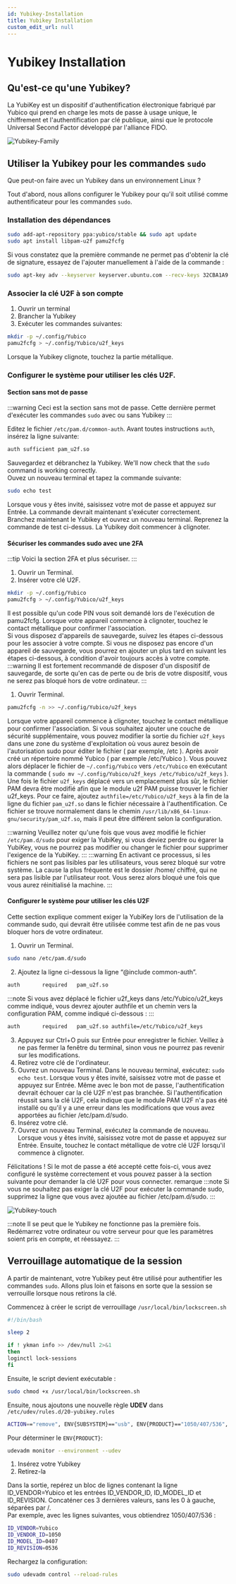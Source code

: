 ```yaml
---
id: Yubikey-Installation
title: Yubikey Installation
custom_edit_url: null
---
```


# Yubikey Installation

## Qu'est-ce qu'une Yubikey?

La YubiKey est un dispositif d'authentification électronique fabriqué par Yubico qui prend en charge les mots de passe à usage unique, le chiffrement et l'authentification par clé publique, ainsi que le protocole Universal Second Factor développé par l'alliance FIDO.

![Yubikey-Family](@site/src/components/YubiKey-5.png)

## Utiliser la Yubikey pour les commandes `sudo`

Que peut-on faire avec un Yubikey dans un environnement Linux ?

Tout d'abord, nous allons configurer le Yubikey pour qu'il soit utilisé comme authentificateur pour les commandes `sudo`.

### Installation des dépendances

```sh
sudo add-apt-repository ppa:yubico/stable && sudo apt update
sudo apt install libpam-u2f pamu2fcfg
```
Si vous constatez que la première commande ne permet pas d'obtenir la clé de signature, essayez de l'ajouter manuellement à l'aide de la commande :

```sh
sudo apt-key adv --keyserver keyserver.ubuntu.com --recv-keys 32CBA1A9
```

### Associer la clé U2F à son compte
1. Ouvrir un terminal
2. Brancher la Yubikey
3. Exécuter les commandes suivantes:
```sh
mkdir -p ~/.config/Yubico
pamu2fcfg > ~/.config/Yubico/u2f_keys
```
Lorsque la Yubikey clignote, touchez la partie métallique.

### Configurer le système pour utiliser les clés U2F.

#### Section sans mot de passe

:::warning
Ceci est la section sans mot de passe. Cette dernière permet d'exécuter les commandes `sudo` avec ou sans Yubikey
:::

Editez le fichier `/etc/pam.d/common-auth`. Avant toutes instructions `auth`, insérez la ligne suivante:

```sh
auth sufficient pam_u2f.so
```

Sauvegardez et débranchez la Yubikey. We'll now check that the `sudo` command is working correctly.  
Ouvez un nouveau terminal et tapez la commande suivante:

```sh
sudo echo test
```
Lorsque vous y êtes invité, saisissez votre mot de passe et appuyez sur Entrée. La commande devrait maintenant s'exécuter correctement. Branchez maintenant le Yubikey et ouvrez un nouveau terminal. Reprenez la commande de test ci-dessus. La Yubikey doit commencer à clignoter.

#### Sécuriser les commandes sudo avec une 2FA
:::tip
Voici la section 2FA et plus sécuriser.
:::
  1. Ouvrir un Terminal.
  2. Insérer votre clé U2F.
```sh
mkdir -p ~/.config/Yubico
pamu2fcfg > ~/.config/Yubico/u2f_keys
```
Il est possible qu'un code PIN vous soit demandé lors de l'exécution de pamu2fcfg.  Lorsque votre appareil commence à clignoter, touchez le contact métallique pour confirmer l'association.  
Si vous disposez d'appareils de sauvegarde, suivez les étapes ci-dessous pour les associer à votre compte. Si vous ne disposez pas encore d'un appareil de sauvegarde, vous pourrez en ajouter un plus tard en suivant les étapes ci-dessous, à condition d'avoir toujours accès à votre compte.
:::warning
Il est fortement recommandé de disposer d'un dispositif de sauvegarde, de sorte qu'en cas de perte ou de bris de votre dispositif, vous ne serez pas bloqué hors de votre ordinateur.
:::
1. Ouvrir Terminal.
```sh
pamu2fcfg -n >> ~/.config/Yubico/u2f_keys
```
Lorsque votre appareil commence à clignoter, touchez le contact métallique pour confirmer l'association.
Si vous souhaitez ajouter une couche de sécurité supplémentaire, vous pouvez modifier la sortie du fichier `u2f_keys` dans une zone du système d'exploitation où vous aurez besoin de l'autorisation sudo pour éditer le fichier ( par exemple, /etc ). Après avoir créé un répertoire nommé Yubico ( par exemple /etc/Yubico ). Vous pouvez alors déplacer le fichier de `~/.config/Yubico` vers `/etc/Yubico` en exécutant la commande ( `sudo mv ~/.config/Yubico/u2f_keys /etc/Yubico/u2f_keys` ).  
Une fois le fichier `u2f_keys` déplacé vers un emplacement plus sûr, le fichier PAM devra être modifié afin que le module u2f PAM puisse trouver le fichier u2f_keys. Pour ce faire, ajoutez `authfile=/etc/Yubico/u2f_keys` à la fin de la ligne du fichier `pam_u2f.so` dans le fichier nécessaire à l'authentification. Ce fichier se trouve normalement dans le chemin `/usr/lib/x86_64-linux-gnu/security/pam_u2f.so`, mais il peut être différent selon la configuration.  

:::warning
Veuillez noter qu'une fois que vous avez modifié le fichier `/etc/pam.d/sudo` pour exiger la YubiKey, si vous deviez perdre ou égarer la YubiKey, vous ne pourrez pas modifier ou changer le fichier pour supprimer l'exigence de la YubiKey.
:::
:::warning
En activant ce processus, si les fichiers ne sont pas lisibles par les utilisateurs, vous serez bloqué sur votre système. La cause la plus fréquente est le dossier /home/ chiffré, qui ne sera pas lisible par l'utilisateur root. Vous serez alors bloqué une fois que vous aurez réinitialisé la machine.
:::
 
#### Configurer le système pour utiliser les clés U2F

Cette section explique comment exiger la YubiKey lors de l'utilisation de la commande sudo, qui devrait être utilisée comme test afin de ne pas vous bloquer hors de votre ordinateur.
  1. Ouvrir un Terminal.
```sh
sudo nano /etc/pam.d/sudo
```
  2. Ajoutez la ligne ci-dessous la ligne “@include common-auth”.
```sh
auth       required   pam_u2f.so
``` 
:::note
Si vous avez déplacé le fichier u2f_keys dans /etc/Yubico/u2f_keys comme indiqué, vous devrez ajouter authfile et un chemin vers la configuration PAM, comme indiqué ci-dessous :
:::
```sh 
auth       required   pam_u2f.so authfile=/etc/Yubico/u2f_keys
```
  3. Appuyez sur Ctrl+O puis sur Entrée pour enregistrer le fichier. Veillez à ne pas fermer la fenêtre du terminal, sinon vous ne pourrez pas revenir sur les modifications.
  4. Retirez votre clé de l'ordinateur.
  5. Ouvrez un nouveau Terminal. 
    Dans le nouveau terminal, exécutez: `sudo echo test`. Lorsque vous y êtes invité, saisissez votre mot de passe et appuyez sur Entrée. 
    Même avec le bon mot de passe, l'authentification devrait échouer car la clé U2F n'est pas branchée. Si l'authentification réussit sans la clé U2F, cela indique que le module PAM U2F n'a pas été installé ou qu'il y a une erreur dans les modifications que vous avez apportées au fichier /etc/pam.d/sudo.
  6. Insérez votre clé.
  7. Ouvrez un nouveau Terminal, exécutez la commande de nouveau. Lorsque vous y êtes invité, saisissez votre mot de passe et appuyez sur Entrée. Ensuite, touchez le contact métallique de votre clé U2F lorsqu'il commence à clignoter.

Félicitations ! Si le mot de passe a été accepté cette fois-ci, vous avez configuré le système correctement et vous pouvez passer à la section suivante pour demander la clé U2F pour vous connecter.
remarque
:::note
Si vous ne souhaitez pas exiger la clé U2F pour exécuter la commande sudo, supprimez la ligne que vous avez ajoutée au fichier /etc/pam.d/sudo.
:::

![Yubikey-touch](@site/src/components/Yubikey-touch.jpg)


:::note
Il se peut que le Yubikey ne fonctionne pas la première fois. Redémarrez votre ordinateur ou votre serveur pour que les paramètres soient pris en compte, et réessayez.
:::

## Verrouillage automatique de la session

A partir de maintenant, votre Yubikey peut être utilisé pour authentifier les commandes `sudo`. Allons plus loin et faisons en sorte que la session se verrouille lorsque nous retirons la clé.

Commencez à créer le script de verrouillage `/usr/local/bin/lockscreen.sh`

```sh
#!/bin/bash

sleep 2

if ! ykman info >> /dev/null 2>&1
then
loginctl lock-sessions
fi
```

Ensuite, le script devient exécutable :

```sh
sudo chmod +x /usr/local/bin/lockscreen.sh
```
Ensuite, nous ajoutons une nouvelle règle **UDEV** dans `/etc/udev/rules.d/20-yubikey.rules`

```sh
ACTION=="remove", ENV{SUBSYSTEM}=="usb", ENV{PRODUCT}=="1050/407/536", RUN+="/usr/local/bin/lockscreen.sh"
```

Pour déterminer le `ENV{PRODUCT}`:

```sh
udevadm monitor --environment --udev
```
1. Insérez votre Yubikey
2. Retirez-la

Dans la sortie, repérez un bloc de lignes contenant la ligne ID_VENDOR=Yubico et les entrées ID_VENDOR_ID, ID_MODEL_ID et ID_REVISION. Concaténer ces 3 dernières valeurs, sans les 0 à gauche, séparées par /.   
Par exemple, avec les lignes suivantes, vous obtiendrez 1050/407/536 :

```sh
ID_VENDOR=Yubico
ID_VENDOR_ID=1050
ID_MODEL_ID=0407
ID_REVISION=0536
```
Rechargez la configuration:

```sh
sudo udevadm control --reload-rules
```

